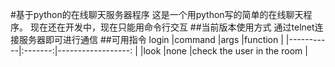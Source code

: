 #基于python的在线聊天服务器程序
这是一个用python写的简单的在线聊天程序。
现在还在开发中，现在只能用命令行交互
##当前版本使用方式
通过telnet连接服务器即可进行通信
##可用指令
login<name>
|command    |args     |function                   |
|-----------|:-------:|------------------:        |
|look       |none     |check the user in the room |

